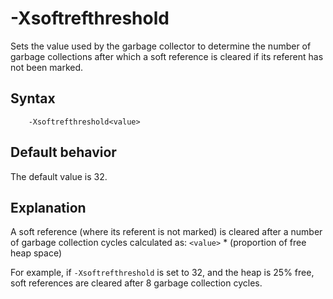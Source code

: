 <!--
* Copyright (c) 2017, 2021 IBM Corp. and others
*
* This program and the accompanying materials are made
* available under the terms of the Eclipse Public License 2.0
* which accompanies this distribution and is available at
* https://www.eclipse.org/legal/epl-2.0/ or the Apache
* License, Version 2.0 which accompanies this distribution and
* is available at https://www.apache.org/licenses/LICENSE-2.0.
*
* This Source Code may also be made available under the
* following Secondary Licenses when the conditions for such
* availability set forth in the Eclipse Public License, v. 2.0
* are satisfied: GNU General Public License, version 2 with
* the GNU Classpath Exception [1] and GNU General Public
* License, version 2 with the OpenJDK Assembly Exception [2].
*
* [1] https://www.gnu.org/software/classpath/license.html
* [2] http://openjdk.java.net/legal/assembly-exception.html
*
* SPDX-License-Identifier: EPL-2.0 OR Apache-2.0 OR GPL-2.0 WITH
* Classpath-exception-2.0 OR LicenseRef-GPL-2.0 WITH Assembly-exception
-->

# -Xsoftrefthreshold 


Sets the value used by the garbage collector to determine the number of garbage collections after which a soft reference is cleared if its referent has not been marked.

## Syntax

        -Xsoftrefthreshold<value>

## Default behavior

The default value is 32.

## Explanation

A soft reference (where its referent is not marked) is cleared after a number of garbage collection cycles calculated as: `<value>` \* (proportion of free heap space)

For example, if `-Xsoftrefthreshold` is set to 32, and the heap is 25% free, soft references are cleared after 8 garbage collection cycles.


<!-- ==== END OF TOPIC ==== xsoftrefthreshold.md ==== -->


